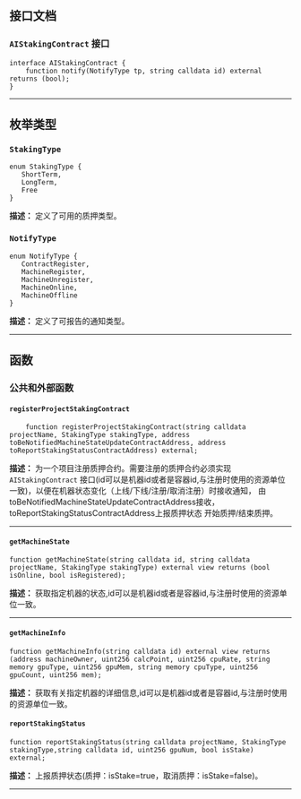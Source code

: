 ## 接口文档

### `AIStakingContract` 接口
```solidity
interface AIStakingContract {
    function notify(NotifyType tp, string calldata id) external returns (bool);
}
```

---

## 枚举类型

### `StakingType`
```solidity
enum StakingType {
   ShortTerm,
   LongTerm,
   Free
}
```
**描述：** 定义了可用的质押类型。

### `NotifyType`
```solidity
enum NotifyType {
   ContractRegister,
   MachineRegister,
   MachineUnregister,
   MachineOnline,
   MachineOffline
}
```
**描述：** 定义了可报告的通知类型。

---

## 函数

### 公共和外部函数

#### `registerProjectStakingContract`
```solidity
    function registerProjectStakingContract(string calldata projectName, StakingType stakingType, address toBeNotifiedMachineStateUpdateContractAddress, address toReportStakingStatusContractAddress) external;
```
**描述：** 为一个项目注册质押合约。需要注册的质押合约必须实现 `AIStakingContract` 接口(id可以是机器id或者是容器id,与注册时使用的资源单位一致)，以便在机器状态变化（上线/下线/注册/取消注册）时接收通知，
由toBeNotifiedMachineStateUpdateContractAddress接收，toReportStakingStatusContractAddress上报质押状态 开始质押/结束质押。

---

#### `getMachineState`
```solidity
function getMachineState(string calldata id, string calldata projectName, StakingType stakingType) external view returns (bool isOnline, bool isRegistered);
```
**描述：** 获取指定机器的状态,id可以是机器id或者是容器id,与注册时使用的资源单位一致。

---

#### `getMachineInfo`
```solidity
function getMachineInfo(string calldata id) external view returns (address machineOwner, uint256 calcPoint, uint256 cpuRate, string memory gpuType, uint256 gpuMem, string memory cpuType, uint256 gpuCount, uint256 mem);
```
**描述：** 获取有关指定机器的详细信息,id可以是机器id或者是容器id,与注册时使用的资源单位一致。

#### `reportStakingStatus`
```solidity
function reportStakingStatus(string calldata projectName, StakingType stakingType,string calldata id, uint256 gpuNum, bool isStake) external;
```
**描述：** 上报质押状态(质押：isStake=true，取消质押：isStake=false)。


---

